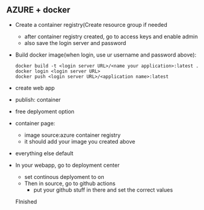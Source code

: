 ## AZURE + docker
* Create a container registry(Create resource group if needed
  * after container registry created, go to access keys and enable admin
  * also save the login server and password
* Build docker image(when login, use ur username and password above):
  ```
  docker build -t <login server URL>/<name your application>:latest .
  docker login <login server URL>
  docker push <login server URL>/<application name>:latest
  ```
*  create web app
  * publish: container
  * free deplyoment option
  * container page:
    * image source:azure container registry
    * it should add your image you created above
  * everything else default
* In your webapp, go to deployment center
  * set continous deplyoment to on
  * Then in source, go to github actions
    * put your github stuff in there and set the correct values
   
  FInished
    
   
